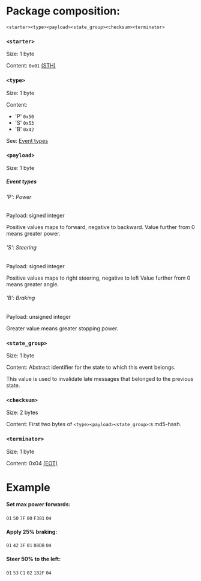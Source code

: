 Package composition:
====================
`<starter><type><payload><state_group><checksum><terminator>`

### `<starter>`
Size: 1 byte

Content: `0x01` [(STH)](http://www.asciitable.com)

### `<type>`
Size: 1 byte

Content:

  - 'P' `0x50`
  - 'S' `0x53`
  - 'B' `0x42`

See: [Event types](#event-types)

### `<payload>`
Size: 1 byte

##### Event types

###### 'P': Power
Payload: signed integer

Positive values maps to forward, negative to backward.
Value further from 0 means greater power.

###### 'S': Steering
Payload: signed integer

Positive values maps to right steering, negative to left
Value further from 0 means greater angle.

###### 'B': Braking
Payload: unsigned integer

Greater value means greater stopping power.

### `<state_group>`
Size: 1 byte

Content: Abstract identifier for the state to which this event belongs.

This value is used to invalidate late messages that belonged to the previous state.

### `<checksum>`
Size: 2 bytes

Content: First two bytes of `<type><payload><state_group>`:s md5-hash.

### `<terminator>`
Size: 1 byte

Content: 0x04 [(EOT)](http://www.asciitable.com)


# Example
#### Set max power forwards:
`01` `50` `7F` `00` `F381` `04`

#### Apply 25% braking:
`01` `42` `3F` `01` `88DB` `04`

#### Steer 50% to the left:
`01` `53` `C1` `02` `182F` `04`
